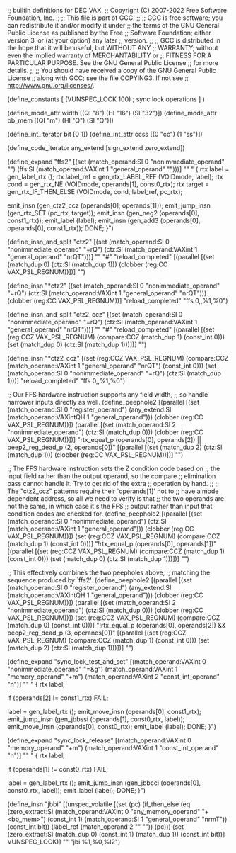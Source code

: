 ;; builtin definitions for DEC VAX.
;; Copyright (C) 2007-2022 Free Software Foundation, Inc.
;;
;; This file is part of GCC.
;;
;; GCC is free software; you can redistribute it and/or modify it under
;; the terms of the GNU General Public License as published by the Free
;; Software Foundation; either version 3, or (at your option) any later
;; version.
;;
;; GCC is distributed in the hope that it will be useful, but WITHOUT ANY
;; WARRANTY; without even the implied warranty of MERCHANTABILITY or
;; FITNESS FOR A PARTICULAR PURPOSE.  See the GNU General Public License
;; for more details.
;;
;; You should have received a copy of the GNU General Public License
;; along with GCC; see the file COPYING3.  If not see
;; <http://www.gnu.org/licenses/>.

(define_constants
  [
    (VUNSPEC_LOCK 100)		; sync lock operations
  ]
)

(define_mode_attr width [(QI "8") (HI "16") (SI "32")])
(define_mode_attr bb_mem [(QI "m") (HI "Q") (SI "Q")])

(define_int_iterator bit [0 1])
(define_int_attr ccss [(0 "cc") (1 "ss")])

(define_code_iterator any_extend [sign_extend zero_extend])

(define_expand "ffs<mode>2"
  [(set (match_operand:SI 0 "nonimmediate_operand" "")
	(ffs:SI (match_operand:VAXint 1 "general_operand" "")))]
  ""
  "
{
  rtx label = gen_label_rtx ();
  rtx label_ref = gen_rtx_LABEL_REF (VOIDmode, label);
  rtx cond = gen_rtx_NE (VOIDmode, operands[1], const0_rtx);
  rtx target = gen_rtx_IF_THEN_ELSE (VOIDmode, cond, label_ref, pc_rtx);

  emit_insn (gen_ctz<mode>2_ccz (operands[0], operands[1]));
  emit_jump_insn (gen_rtx_SET (pc_rtx, target));
  emit_insn (gen_neg<mode>2 (operands[0], const1_rtx));
  emit_label (label);
  emit_insn (gen_add<mode>3 (operands[0], operands[0], const1_rtx));
  DONE;
}")

(define_insn_and_split "ctz<mode>2"
  [(set (match_operand:SI 0 "nonimmediate_operand" "=rQ")
	(ctz:SI (match_operand:VAXint 1 "general_operand" "nrQT")))]
  ""
  "#"
  "reload_completed"
  [(parallel
     [(set (match_dup 0)
	   (ctz:SI (match_dup 1)))
      (clobber (reg:CC VAX_PSL_REGNUM))])]
  "")

(define_insn "*ctz<mode>2"
  [(set (match_operand:SI 0 "nonimmediate_operand" "=rQ")
	(ctz:SI (match_operand:VAXint 1 "general_operand" "nrQT")))
   (clobber (reg:CC VAX_PSL_REGNUM))]
  "reload_completed"
  "ffs $0,$<width>,%1,%0")

(define_insn_and_split "ctz<mode>2_ccz"
  [(set (match_operand:SI 0 "nonimmediate_operand" "=rQ")
	(ctz:SI (match_operand:VAXint 1 "general_operand" "nrQT")))]
  ""
  "#"
  "reload_completed"
  [(parallel
     [(set (reg:CCZ VAX_PSL_REGNUM)
	   (compare:CCZ (match_dup 1)
			(const_int 0)))
      (set (match_dup 0)
	   (ctz:SI (match_dup 1)))])]
  "")

(define_insn "*ctz<mode>2_ccz"
  [(set (reg:CCZ VAX_PSL_REGNUM)
	(compare:CCZ (match_operand:VAXint 1 "general_operand" "nrQT")
		     (const_int 0)))
   (set (match_operand:SI 0 "nonimmediate_operand" "=rQ")
	(ctz:SI (match_dup 1)))]
  "reload_completed"
  "ffs $0,$<width>,%1,%0")

;; Our FFS hardware instruction supports any field width,
;; so handle narrower inputs directly as well.
(define_peephole2
  [(parallel
     [(set (match_operand:SI 0 "register_operand")
	   (any_extend:SI (match_operand:VAXintQH 1 "general_operand")))
      (clobber (reg:CC VAX_PSL_REGNUM))])
   (parallel
     [(set (match_operand:SI 2 "nonimmediate_operand")
	   (ctz:SI (match_dup 0)))
      (clobber (reg:CC VAX_PSL_REGNUM))])]
  "rtx_equal_p (operands[0], operands[2]) || peep2_reg_dead_p (2, operands[0])"
  [(parallel
     [(set (match_dup 2)
	   (ctz:SI (match_dup 1)))
      (clobber (reg:CC VAX_PSL_REGNUM))])]
  "")

;; The FFS hardware instruction sets the Z condition code based on
;; the input field rather than the output operand, so the compare
;; elimination pass cannot handle it.  Try to get rid of the extra
;; operation by hand.
;;
;; The "ctz<mode>2_ccz" patterns require their `operands[1]' not to
;; have a mode dependent address, so all we need to verify is that
;; the two operands are not the same, in which case it's the FFS
;; output rather than input that condition codes are checked for.
(define_peephole2
  [(parallel
     [(set (match_operand:SI 0 "nonimmediate_operand")
	   (ctz:SI (match_operand:VAXint 1 "general_operand")))
      (clobber (reg:CC VAX_PSL_REGNUM))])
   (set (reg:CCZ VAX_PSL_REGNUM)
	(compare:CCZ (match_dup 1)
		     (const_int 0)))]
  "!rtx_equal_p (operands[0], operands[1])"
  [(parallel
     [(set (reg:CCZ VAX_PSL_REGNUM)
	   (compare:CCZ (match_dup 1)
			(const_int 0)))
      (set (match_dup 0)
	   (ctz:SI (match_dup 1)))])]
  "")

;; This effectively combines the two peepholes above,
;; matching the sequence produced by `ffs<mode>2'.
(define_peephole2
  [(parallel
     [(set (match_operand:SI 0 "register_operand")
	   (any_extend:SI (match_operand:VAXintQH 1 "general_operand")))
      (clobber (reg:CC VAX_PSL_REGNUM))])
   (parallel
     [(set (match_operand:SI 2 "nonimmediate_operand")
	   (ctz:SI (match_dup 0)))
      (clobber (reg:CC VAX_PSL_REGNUM))])
   (set (reg:CCZ VAX_PSL_REGNUM)
	(compare:CCZ (match_dup 0)
		     (const_int 0)))]
  "!rtx_equal_p (operands[0], operands[2])
   && peep2_reg_dead_p (3, operands[0])"
  [(parallel
     [(set (reg:CCZ VAX_PSL_REGNUM)
	   (compare:CCZ (match_dup 1)
			(const_int 0)))
      (set (match_dup 2)
	   (ctz:SI (match_dup 1)))])]
  "")

(define_expand "sync_lock_test_and_set<mode>"
  [(match_operand:VAXint 0 "nonimmediate_operand" "=&g")
   (match_operand:VAXint 1 "memory_operand" "+m")
   (match_operand:VAXint 2 "const_int_operand" "n")]
  ""
  "
{
  rtx label;

  if (operands[2] != const1_rtx)
    FAIL;

  label = gen_label_rtx ();
  emit_move_insn (operands[0], const1_rtx);
  emit_jump_insn (gen_jbbssi<mode> (operands[1], const0_rtx, label));
  emit_move_insn (operands[0], const0_rtx);
  emit_label (label);
  DONE;
}")

(define_expand "sync_lock_release<mode>"
  [(match_operand:VAXint 0 "memory_operand" "+m")
   (match_operand:VAXint 1 "const_int_operand" "n")]
  ""
  "
{
  rtx label;

  if (operands[1] != const0_rtx)
    FAIL;

  label = gen_label_rtx ();
  emit_jump_insn (gen_jbbcci<mode> (operands[0], const0_rtx, label));
  emit_label (label);
  DONE;
}")

(define_insn "jbb<ccss>i<mode>"
  [(unspec_volatile
    [(set (pc)
	  (if_then_else
	    (eq (zero_extract:SI
		  (match_operand:VAXint 0 "any_memory_operand" "+<bb_mem>")
		  (const_int 1)
		  (match_operand:SI 1 "general_operand" "nrmT"))
		(const_int bit))
	    (label_ref (match_operand 2 "" ""))
	    (pc)))
     (set (zero_extract:SI (match_dup 0)
			   (const_int 1)
			   (match_dup 1))
	  (const_int bit))]
    VUNSPEC_LOCK)]
  ""
  "jb<ccss>i %1,%0,%l2")

